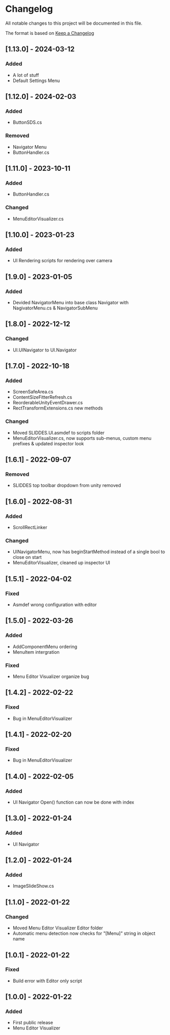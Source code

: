 # Changelog
All notable changes to this project will be documented in this file.

The format is based on [Keep a Changelog](https://keepachangelog.com/en/1.0.0/)

## [1.13.0] - 2024-03-12
### Added
- A lot of stuff
- Default Settings Menu

## [1.12.0] - 2024-02-03
### Added
- ButtonSDS.cs
### Removed
- Navigator Menu
- ButtonHandler.cs

## [1.11.0] - 2023-10-11
### Added
- ButtonHandler.cs
### Changed
- MenuEditorVisualizer.cs

## [1.10.0] - 2023-01-23
### Added
- UI Rendering scripts for rendering over camera

## [1.9.0] - 2023-01-05
### Added
- Devided NavigatorMenu into base class Navigator with NagivatorMenu.cs & NavigatorSubMenu

## [1.8.0] - 2022-12-12
### Changed
- UI.UINavigator to UI.Navigator

## [1.7.0] - 2022-10-18
### Added
- ScreenSafeArea.cs
- ContentSizeFitterRefresh.cs
- ReorderableUnityEventDrawer.cs
- RectTransformExtensions.cs new methods

### Changed
- Moved SLIDDES.UI.asmdef to scripts folder
- MenuEditorVisualizer.cs, now supports sub-menus, custom menu prefixes & updated inspector look

## [1.6.1] - 2022-09-07
### Removed
- SLIDDES top toolbar dropdown from unity removed

## [1.6.0] - 2022-08-31
### Added
- ScrollRectLinker
### Changed
- UINavigatorMenu, now has beginStartMethod instead of a single bool to close on start
- MenuEditorVisualizer, cleaned up inspector UI

## [1.5.1] - 2022-04-02
### Fixed
- Asmdef wrong configuration with editor

## [1.5.0] - 2022-03-26
### Added
- AddComponentMenu ordering
- MenuItem intergration
### Fixed
- Menu Editor Visualizer organize bug

## [1.4.2] - 2022-02-22
### Fixed
- Bug in MenuEditorVisualizer

## [1.4.1] - 2022-02-20
### Fixed
- Bug in MenuEditorVisualizer

## [1.4.0] - 2022-02-05
### Added
- UI Navigator Open() function can now be done with index

## [1.3.0] - 2022-01-24
### Added
- UI Navigator

## [1.2.0] - 2022-01-24
### Added
- ImageSlideShow.cs

## [1.1.0] - 2022-01-22
### Changed
- Moved Menu Editor Visualizer Editor folder
- Automatic menu detection now checks for "[Menu]" string in object name

## [1.0.1] - 2022-01-22
### Fixed
- Build error with Editor only script

## [1.0.0] - 2022-01-22
### Added
- First public release
- Menu Editor Visualizer